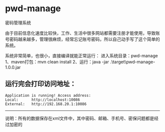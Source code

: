 # pwd-manage
密码管理系统

由于目前信息化速度比较快，工作、生活中很多网站都需要注册才能使用，导致账号密码越来越多，管理很麻烦，经常忘记账号密码，所以自己动手写了这个简单的系统。

系统非常简单，也很小，直接编译就能正常运行：
进入系统目录：pwd-manage
1、maven打包：mvn clean install
2、运行：java -jar .\target\pwd-manage-1.0.0.jar

运行完会打印访问地址：
---------------------------------------------------------
	Application is running! Access address:
	Local:		http://localhost:10086
	External:	http://192.168.20.1:10086
---------------------------------------------------------

说明：所有的数据保存在xml文件中，其中密码、邮箱、手机号、密保问题都是经过加密的
